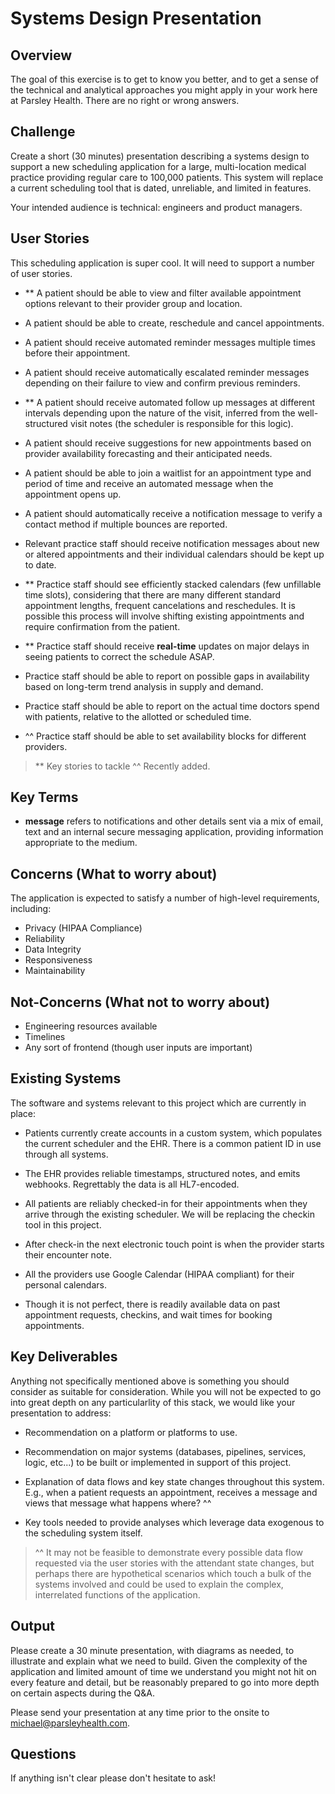 
# Systems Design Presentation

## Overview

The goal of this exercise is to get to know you better, and to get a sense of
the technical and analytical approaches you might apply in your work here at
Parsley Health. There are no right or wrong answers.

## Challenge

Create a short (30 minutes) presentation describing a systems design to support
a new scheduling application for a large, multi-location medical practice
providing regular care to 100,000 patients. This system will replace a current
scheduling tool that is dated, unreliable, and limited in features.

Your intended audience is technical: engineers and product managers.

## User Stories

This scheduling application is super cool. It will need to support a number of
user stories.

- ** A patient should be able to view and filter available appointment options
  relevant to their provider group and location.

- A patient should be able to create, reschedule and cancel appointments.

- A patient should receive automated reminder messages multiple times before
  their appointment.

- A patient should receive automatically escalated reminder messages depending
  on their failure to view and confirm previous reminders.

- ** A patient should receive automated follow up messages at different intervals
  depending upon the nature of the visit, inferred from the well-structured
  visit notes (the scheduler is responsible for this logic).

- A patient should receive suggestions for new appointments based on provider
  availability forecasting and their anticipated needs.

- A patient should be able to join a waitlist for an appointment type and period
  of time and receive an automated message when the appointment opens up.

- A patient should automatically receive a notification message to verify a
  contact method if multiple bounces are reported.

- Relevant practice staff should receive notification messages about new or
  altered appointments and their individual calendars should be kept up to date.

- ** Practice staff should see efficiently stacked calendars (few unfillable time
  slots), considering that there are many different standard appointment
  lengths, frequent cancelations and reschedules. It is possible this process
  will involve shifting existing appointments and require confirmation from the
  patient.

- ** Practice staff should receive **real-time** updates on major delays in seeing
  patients to correct the schedule ASAP.

- Practice staff should be able to report on possible gaps in availability based
  on long-term trend analysis in supply and demand.

- Practice staff should be able to report on the actual time doctors spend with
  patients, relative to the allotted or scheduled time.

- ^^ Practice staff should be able to set availability blocks for different providers.

> ** Key stories to tackle
> ^^ Recently added.

## Key Terms

- **message** refers to notifications and other details sent via a mix of email,
  text and an internal secure messaging application, providing information
  appropriate to the medium.

## Concerns (What to worry about)

The application is expected to satisfy a number of high-level requirements,
including:

- Privacy (HIPAA Compliance)
- Reliability
- Data Integrity
- Responsiveness
- Maintainability

## Not-Concerns (What not to worry about)

- Engineering resources available
- Timelines
- Any sort of frontend (though user inputs are important)

## Existing Systems

The software and systems relevant to this project which are currently in place:

- Patients currently create accounts in a custom system, which populates the
  current scheduler and the EHR. There is a common patient ID in use through all
  systems.

- The EHR provides reliable timestamps, structured notes, and emits webhooks.
  Regrettably the data is all HL7-encoded.

- All patients are reliably checked-in for their appointments when they arrive
  through the existing scheduler. We will be replacing the checkin tool in this
  project.

- After check-in the next electronic touch point is when the provider starts
  their encounter note.

- All the providers use Google Calendar (HIPAA compliant) for their personal
  calendars.

- Though it is not perfect, there is readily available data on past appointment
  requests, checkins, and wait times for booking appointments.

## Key Deliverables

Anything not specifically mentioned above is something you should consider as
suitable for consideration. While you will not be expected to go into great
depth on any particularlity of this stack, we would like your presentation to
address:

- Recommendation on a platform or platforms to use.

- Recommendation on major systems (databases, pipelines, services, logic,
  etc...) to be built or implemented in support of this project.

- Explanation of data flows and key state changes throughout this system. E.g.,
  when a patient requests an appointment, receives a message and views that
  message what happens where? ^^

- Key tools needed to provide analyses which leverage data exogenous to the
  scheduling system itself.

> ^^ It may not be feasible to demonstrate every possible data flow requested
> via the user stories with the attendant state changes, but perhaps there are
> hypothetical scenarios which touch a bulk of the systems involved and could be
> used to explain the complex, interrelated functions of the application.

## Output

Please create a 30 minute presentation, with diagrams as needed, to illustrate
and explain what we need to build. Given the complexity of the application and
limited amount of time we understand you might not hit on every feature and
detail, but be reasonably prepared to go into more depth on certain aspects
during the Q&A.

Please send your presentation at any time prior to the onsite to
[michael@parsleyhealth.com](mailto:michael@parsleyhealth.com).

## Questions

If anything isn't clear please don't hesitate to ask!
